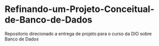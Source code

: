 # Refinando-um-Projeto-Conceitual-de-Banco-de-Dados
Repositorio direcionado a entrega de projeto para o curso da DIO sobre Banco de Dados
